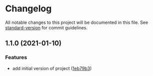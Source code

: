 # Changelog

All notable changes to this project will be documented in this file. See [standard-version](https://github.com/conventional-changelog/standard-version) for commit guidelines.

## 1.1.0 (2021-01-10)

### Features

-   add initial version of project ([1eb79b3](https://github.com/dfh-foundation/eslint-import-resolver-netsuite/commit/1eb79b3704e0b748343c9804e318f3b660c10465))
